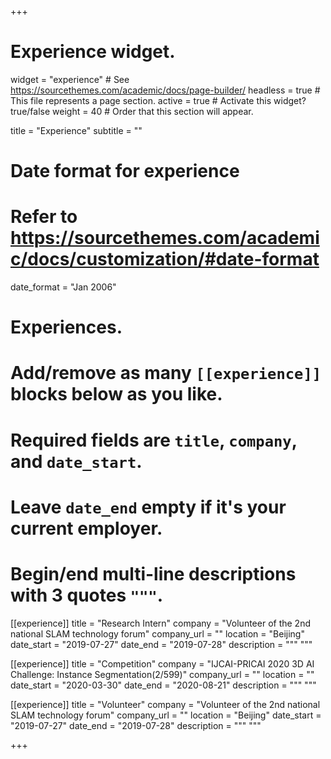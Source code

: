 +++
# Experience widget.
widget = "experience"  # See https://sourcethemes.com/academic/docs/page-builder/
headless = true  # This file represents a page section.
active = true  # Activate this widget? true/false
weight = 40  # Order that this section will appear.

title = "Experience"
subtitle = ""

# Date format for experience
#   Refer to https://sourcethemes.com/academic/docs/customization/#date-format
date_format = "Jan 2006"

# Experiences.
#   Add/remove as many `[[experience]]` blocks below as you like.
#   Required fields are `title`, `company`, and `date_start`.
#   Leave `date_end` empty if it's your current employer.
#   Begin/end multi-line descriptions with 3 quotes `"""`.

[[experience]]
  title = "Research Intern"
  company = "Volunteer of the 2nd national SLAM technology forum"
  company_url = ""
  location = "Beijing"
  date_start = "2019-07-27"
  date_end = "2019-07-28"
  description = """ """

[[experience]]
  title = "Competition"
  company = "IJCAI-PRICAI 2020 3D AI Challenge: Instance Segmentation(2/599)"
  company_url = ""
  location = ""
  date_start = "2020-03-30"
  date_end = "2020-08-21"
  description = """ """

[[experience]]
  title = "Volunteer"
  company = "Volunteer of the 2nd national SLAM technology forum"
  company_url = ""
  location = "Beijing"
  date_start = "2019-07-27"
  date_end = "2019-07-28"
  description = """ """

+++
